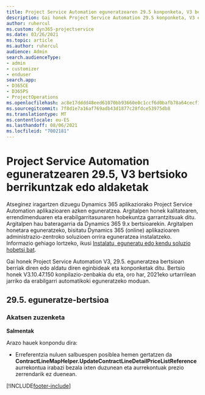 ```yaml
---
title: Project Service Automation eguneratzearen 29.5 konponketa, V3 bertsioko berrikuntzak edo aldaketak
description: Gai honek Project Service Automation 29.5 konponketa, V3 eguneratzea bertsioan berrian eskuragarri dauden eginbideak eta konponketak ditu.
author: ruhercul
ms.custom: dyn365-projectservice
ms.date: 03/26/2021
ms.topic: article
ms.author: ruhercul
audience: Admin
search.audienceType:
- admin
- customizer
- enduser
search.app:
- D365CE
- D365PS
- ProjectOperations
ms.openlocfilehash: ac8e17dddd48eed61070bb93660e0c1ccf6d0bafb78a64cecf1b6ab45da7d1a9
ms.sourcegitcommit: 7f8d1e7a16af769adb43d1877c28fdce53975db8
ms.translationtype: MT
ms.contentlocale: eu-ES
ms.lasthandoff: 08/06/2021
ms.locfileid: "7002181"
---
```

# <a name="whats-new-or-changed-in-project-service-automation-update-release-295-v3"></a>Project Service Automation eguneratzearen 29.5, V3 bertsioko berrikuntzak edo aldaketak

Atseginez iragartzen dizuegu Dynamics 365 aplikaziorako Project Service Automation aplikazioaren azken eguneratzea. Argitalpen honek kalitatearen, errendimenduaren eta erabilgarritasunaren hobekuntza garrantzitsuak ditu. Argitalpen hau bateragarria da Dynamics 365 9.x bertsioarekin. Argitalpen honetara eguneratzeko, bisitatu Dynamics 365 (online) aplikazioaren administrazio-zentroko soluzioen orrira eguneratzea instalatzeko. Informazio gehiago lortzeko, ikusi [Instalatu, eguneratu edo kendu soluzio hobetsi bat](/power-platform/admin/install-remove-preferred-solution.md).

Gai honek Project Service Automation V3, 29.5. eguneratzea bertsioan berriak diren edo aldatu diren eginbideak eta konponketak ditu. Bertsio honek V3.10.47.150 konpilazio-zenbakia du eta, oro har, 2021eko urtarrilean jarriko da erabilgarri automatikoki eguneratzeko moduan.

## <a name="update-release-295"></a>29.5. eguneratze-bertsioa

### <a name="bug-fixes"></a>Akatsen zuzenketa


**Salmentak**

Arazo hauek konpondu dira:

- Erreferentzia nuluen salbuespen posiblea hemen gertatzen da **ContractLineMapHelper.UpdateContractLineDetailPriceListReference** aurrekontua irabazi bezala ixten duzunean eta aurrekontuak prezio zerrendarik ez duenean.


[!INCLUDE[footer-include](../includes/footer-banner.md)]
